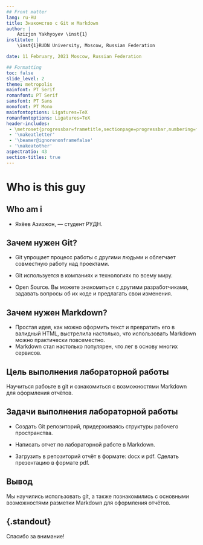```yaml
---
## Front matter
lang: ru-RU
title: Знакомство с Git и Markdown
author: |
	Azizjon Yakhyoyev \inst{1}
institute: |
	\inst{1}RUDN University, Moscow, Russian Federation

date: 11 February, 2021 Moscow, Russian Federation

## Formatting
toc: false
slide_level: 2
theme: metropolis
mainfont: PT Serif
romanfont: PT Serif
sansfont: PT Sans
monofont: PT Mono
mainfontoptions: Ligatures=TeX
romanfontoptions: Ligatures=TeX
header-includes: 
 - \metroset{progressbar=frametitle,sectionpage=progressbar,numbering=fraction}
 - '\makeatletter'
 - '\beamer@ignorenonframefalse'
 - '\makeatother'
aspectratio: 43
section-titles: true
---
```


# Who is this guy

## Who am i

- Яхёев Азизжон, — студент РУДН.

## Зачем нужен Git?



-  Git упрощает процесс работы с другими людьми и облегчает совместную работу над проектами. 

- Git используется в компаниях и технологиях по всему миру.

- Open Source. Вы можете знакомиться с другими разработчиками,
 задавать вопросы об их коде и предлагать свои изменения.



## Зачем нужен Markdown?
- Простая идея, как можно оформить текст и превратить его в валидный HTML, 
выстрелила настолько, что использовать Markdown можно практически повсеместно. 
- Markdown стал настолько популярен, что лег в основу многих сервисов.


## Цель выполнения лабораторной работы

Научиться рабоьте в  git и ознакомиться с 
 возможностями  Markdown для оформления отчётов.

## Задачи выполнения лабораторной работы

- Создать Git репозиторий, придерживаясь структуры рабочего пространства. 

- Написать отчет по лабораторной работе в Markdown. 

- Загрузить в репозиторий отчёт в формате: docx и pdf. Сделать презентацию в формате pdf.

## Вывод

Мы научились использовать git, 
а также познакомились с основными возможностями разметки Markdown для оформления отчётов.


## {.standout}

Спасибо за внимание!
